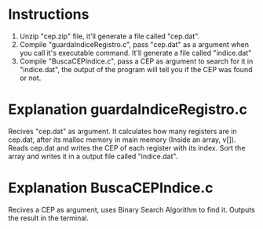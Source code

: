# Instructions

1. Unzip "cep.zip" file, it'll generate a file called "cep.dat".
2. Compile "guardaIndiceRegistro.c", pass "cep.dat" as a argument when you call it's executable command. It'll generate a file called "indice.dat"
3. Compile "BuscaCEPIndice.c", pass a CEP as argument to search for it in "indice.dat", the output of the program will tell you if the CEP was found or not.

# Explanation guardaIndiceRegistro.c

Recives "cep.dat" as argument. It calculates how many registers are in cep.dat, after its malloc memory in main memory (Inside an array, v[]). Reads cep.dat and writes the CEP of each register with its index. Sort the array and writes it in a output file called "indice.dat".

# Explanation BuscaCEPIndice.c

Recives a CEP as argument, uses Binary Search Algorithm to find it. Outputs the result in the terminal.

